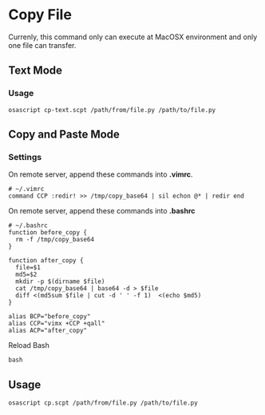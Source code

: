 # Copy File

Currenly, this command only can execute at MacOSX environment and only one file can transfer.

## Text Mode



### Usage

```shell
osascript cp-text.scpt /path/from/file.py /path/to/file.py
```

## Copy and Paste Mode

### Settings

On remote server, append these commands into **.vimrc**.

```shell
# ~/.vimrc
command CCP :redir! >> /tmp/copy_base64 | sil echon @* | redir end
```

On remote server, append these commands into **.bashrc** 

```shell
# ~/.bashrc
function before_copy {
  rm -f /tmp/copy_base64
}

function after_copy {
  file=$1
  md5=$2
  mkdir -p $(dirname $file)
  cat /tmp/copy_base64 | base64 -d > $file
  diff <(md5sum $file | cut -d ' ' -f 1)  <(echo $md5)
}

alias BCP="before_copy"
alias CCP="vimx +CCP +qall"
alias ACP="after_copy"
```

Reload Bash

```shell
bash
```

## Usage

```shell
osascript cp.scpt /path/from/file.py /path/to/file.py
```


